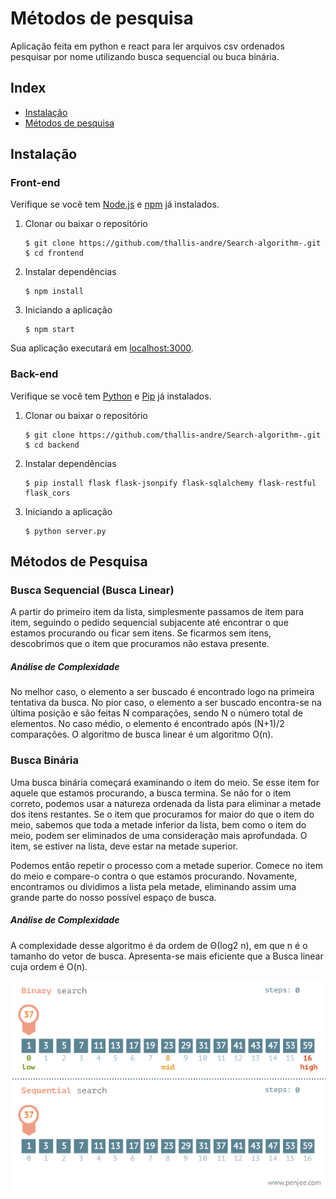 # Métodos de pesquisa

Aplicação feita em python e react para ler arquivos csv ordenados pesquisar por nome utilizando busca sequencial ou buca binária.

## Index
+ [Instalação](#installation)
+ [Métodos de pesquisa](#algorithms)


## Instalação<a name="installation"></a>
### Front-end
Verifique se você tem [Node.js](https://nodejs.org/) e [npm](https://www.npmjs.com/) já instalados.

1. Clonar ou baixar o repositório

	```
	$ git clone https://github.com/thallis-andre/Search-algorithm-.git
	$ cd frontend
	```
2. Instalar dependências

	```
	$ npm install
	```
5. Iniciando a aplicação

	```
	$ npm start
	```
Sua aplicação executará em [localhost:3000](http://localhost:3000/).

### Back-end
Verifique se você tem [Python](https://www.python.org/) e [Pip](https://pypi.org/project/pip/) já instalados.

1. Clonar ou baixar o repositório

	```
	$ git clone https://github.com/thallis-andre/Search-algorithm-.git
	$ cd backend
	```
2. Instalar dependências

	```
	$ pip install flask flask-jsonpify flask-sqlalchemy flask-restful flask_cors
	```
5. Iniciando a aplicação

	```
	$ python server.py
	```

## Métodos de Pesquisa<a name="algorithms"></a>
### Busca Sequencial (Busca Linear)
A partir do primeiro item da lista, simplesmente passamos de item para item, seguindo o pedido sequencial subjacente até encontrar o que estamos procurando ou ficar sem itens. Se ficarmos sem itens, descobrimos que o item que procuramos não estava presente.


##### Análise de Complexidade
No melhor caso, o elemento a ser buscado é encontrado logo na primeira tentativa da busca. No pior caso, o elemento a ser buscado encontra-se na última posição e são feitas N comparações, sendo N o número total de elementos. No caso médio, o elemento é encontrado após (N+1)/2 comparações. O algoritmo de busca linear é um algoritmo O(n).


### Busca Binária
Uma busca binária começará examinando o item do meio. Se esse item for aquele que estamos procurando, a busca termina. Se não for o item correto, podemos usar a natureza ordenada da lista para eliminar a metade dos itens restantes. Se o item que procuramos for maior do que o item do meio, sabemos que toda a metade inferior da lista, bem como o item do meio, podem ser eliminados de uma consideração mais aprofundada. O item, se estiver na lista, deve estar na metade superior.

Podemos então repetir o processo com a metade superior. Comece no item do meio e compare-o contra o que estamos procurando. Novamente, encontramos ou dividimos a lista pela metade, eliminando assim uma grande parte do nosso possível espaço de busca.


##### Análise de Complexidade
A complexidade desse algoritmo é da ordem de Θ(log2 n), em que n é o tamanho do vetor de busca. Apresenta-se mais eficiente que a Busca linear cuja ordem é O(n).

<div style="text-align:center">
  <img src="./public/binary-and-linear-search-animations.gif" />
</div>


